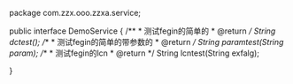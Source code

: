 package com.zzx.ooo.zzxa.service;

public interface DemoService {
	/**
	 * 测试fegin的简单的
	 * @return
	 */
	String dctest();
	/**
	 * 测试fegin的简单的带参数的
	 * @return
	 */
	String paramtest(String param);
	/**
	 * 测试fegin的lcn
	 * @return
	 */
	String lcntest(String exfalg);

}
